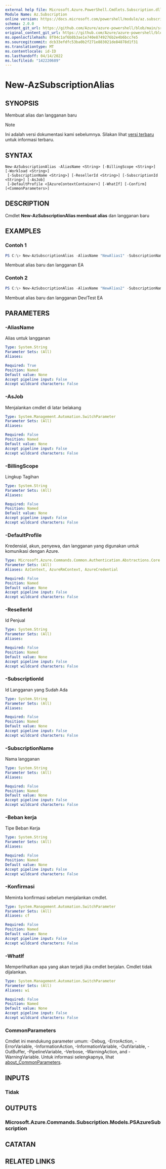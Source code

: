 ```yaml
---
external help file: Microsoft.Azure.PowerShell.Cmdlets.Subscription.dll-Help.xml
Module Name: Az.Subscription
online version: https://docs.microsoft.com/powershell/module/az.subscription/new-azsubscriptionalias
schema: 2.0.0
content_git_url: https://github.com/Azure/azure-powershell/blob/main/src/Subscription/Subscription/help/New-AzSubscriptionAlias.md
original_content_git_url: https://github.com/Azure/azure-powershell/blob/main/src/Subscription/Subscription/help/New-AzSubscriptionAlias.md
ms.openlocfilehash: 8f04c1af6b8b3ae1e740e8749276b2e4b6bcc7e5
ms.sourcegitcommit: dcb33efdfc53ba0b2f271e883021de84878d1f31
ms.translationtype: MT
ms.contentlocale: id-ID
ms.lasthandoff: 04/14/2022
ms.locfileid: "142220689"
---
```

# New-AzSubscriptionAlias

## SYNOPSIS
Membuat alias dan langganan baru

> [!NOTE]
>Ini adalah versi dokumentasi kami sebelumnya. Silakan lihat [versi terbaru](/powershell/module/az.subscription/new-azsubscriptionalias) untuk informasi terbaru.

## SYNTAX

```
New-AzSubscriptionAlias -AliasName <String> [-BillingScope <String>] [-Workload <String>]
 [-SubscriptionName <String>] [-ResellerId <String>] [-SubscriptionId <String>] [-AsJob]
 [-DefaultProfile <IAzureContextContainer>] [-WhatIf] [-Confirm] [<CommonParameters>]
```

## DESCRIPTION
Cmdlet **New-AzSubscriptionAlias membuat alias** dan langganan baru

## EXAMPLES

### Contoh 1
```powershell
PS C:\> New-AzSubscriptionAlias -AliasName "NewAlias1" -SubscriptionName "Subscription1" -BillingScope $BillingScope -Workload Production
```

Membuat alias baru dan langganan EA

### Contoh 2
```powershell
PS C:\> New-AzSubscriptionAlias -AliasName "NewAlias2" -SubscriptionName "Subscription2" -BillingScope $BillingScope -Workload DevTest
```

Membuat alias baru dan langganan Dev/Test EA


## PARAMETERS

### -AliasName
Alias untuk langganan

```yaml
Type: System.String
Parameter Sets: (All)
Aliases:

Required: True
Position: Named
Default value: None
Accept pipeline input: False
Accept wildcard characters: False
```

### -AsJob
Menjalankan cmdlet di latar belakang

```yaml
Type: System.Management.Automation.SwitchParameter
Parameter Sets: (All)
Aliases:

Required: False
Position: Named
Default value: None
Accept pipeline input: False
Accept wildcard characters: False
```

### -BillingScope
Lingkup Tagihan

```yaml
Type: System.String
Parameter Sets: (All)
Aliases:

Required: False
Position: Named
Default value: None
Accept pipeline input: False
Accept wildcard characters: False
```

### -DefaultProfile
Kredensial, akun, penyewa, dan langganan yang digunakan untuk komunikasi dengan Azure.

```yaml
Type: Microsoft.Azure.Commands.Common.Authentication.Abstractions.Core.IAzureContextContainer
Parameter Sets: (All)
Aliases: AzContext, AzureRmContext, AzureCredential

Required: False
Position: Named
Default value: None
Accept pipeline input: False
Accept wildcard characters: False
```

### -ResellerId
Id Penjual

```yaml
Type: System.String
Parameter Sets: (All)
Aliases:

Required: False
Position: Named
Default value: None
Accept pipeline input: False
Accept wildcard characters: False
```

### -SubscriptionId
Id Langganan yang Sudah Ada

```yaml
Type: System.String
Parameter Sets: (All)
Aliases:

Required: False
Position: Named
Default value: None
Accept pipeline input: False
Accept wildcard characters: False
```

### -SubscriptionName
Nama langganan

```yaml
Type: System.String
Parameter Sets: (All)
Aliases:

Required: False
Position: Named
Default value: None
Accept pipeline input: False
Accept wildcard characters: False
```

### -Beban kerja
Tipe Beban Kerja

```yaml
Type: System.String
Parameter Sets: (All)
Aliases:

Required: False
Position: Named
Default value: None
Accept pipeline input: False
Accept wildcard characters: False
```

### -Konfirmasi
Meminta konfirmasi sebelum menjalankan cmdlet.

```yaml
Type: System.Management.Automation.SwitchParameter
Parameter Sets: (All)
Aliases: cf

Required: False
Position: Named
Default value: None
Accept pipeline input: False
Accept wildcard characters: False
```

### -WhatIf
Memperlihatkan apa yang akan terjadi jika cmdlet berjalan.
Cmdlet tidak dijalankan.

```yaml
Type: System.Management.Automation.SwitchParameter
Parameter Sets: (All)
Aliases: wi

Required: False
Position: Named
Default value: None
Accept pipeline input: False
Accept wildcard characters: False
```

### CommonParameters
Cmdlet ini mendukung parameter umum: -Debug, -ErrorAction, -ErrorVariable, -InformationAction, -InformationVariable, -OutVariable, -OutBuffer, -PipelineVariable, -Verbose, -WarningAction, and -WarningVariable. Untuk informasi selengkapnya, lihat [about_CommonParameters](http://go.microsoft.com/fwlink/?LinkID=113216).

## INPUTS

### Tidak

## OUTPUTS

### Microsoft.Azure.Commands.Subscription.Models.PSAzureSubscription

## CATATAN

## RELATED LINKS
